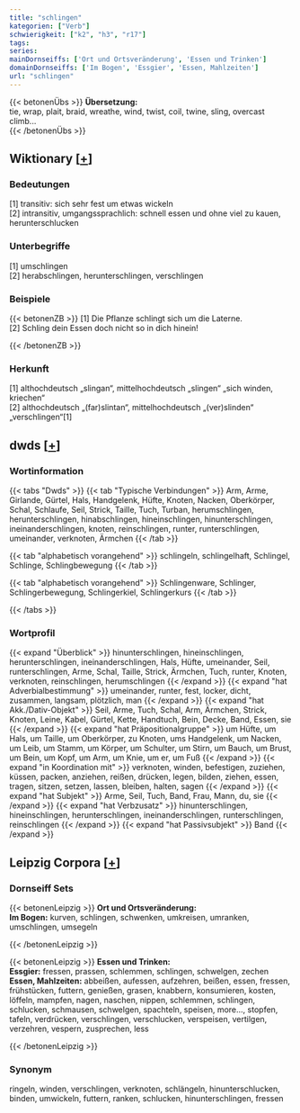 ```yaml
---
title: "schlingen"
kategorien: ["Verb"]
schwierigkeit: ["k2", "h3", "r17"]
tags:
series:
mainDornseiffs: ['Ort und Ortsveränderung', 'Essen und Trinken']
domainDornseiffs: ['Im Bogen', 'Essgier', 'Essen, Mahlzeiten']
url: "schlingen"
---
```


{{< betonenÜbs >}}
**Übersetzung:**  
tie, wrap, plait, braid, wreathe, wind, twist, coil, twine, sling, overcast  
climb...  
{{< /betonenÜbs >}}

## Wiktionary [[+](https://de.wiktionary.org/wiki/schlingen)]

### Bedeutungen
[1] transitiv: sich sehr fest um etwas wickeln  
[2] intransitiv, umgangssprachlich: schnell essen und ohne viel zu kauen, herunterschlucken  

### Unterbegriffe
[1] umschlingen  
[2] herabschlingen, herunterschlingen, verschlingen  

### Beispiele
{{< betonenZB >}}
[1] Die Pflanze schlingt sich um die Laterne.  
[2] Schling dein Essen doch nicht so in dich hinein!  

{{< /betonenZB >}}
### Herkunft
[1] althochdeutsch „slingan“, mittelhochdeutsch „slingen“ „sich winden, kriechen“  
[2] althochdeutsch „(far)slintan“, mittelhochdeutsch „(ver)slinden“ „verschlingen“[1]  



## dwds [[+](https://www.dwds.de/wb/schlingen)]

### Wortinformation
{{< tabs "Dwds" >}}
{{< tab "Typische Verbindungen" >}}
Arm, Arme, Girlande, Gürtel, Hals, Handgelenk, Hüfte, Knoten, Nacken, Oberkörper, Schal, Schlaufe, Seil, Strick, Taille, Tuch, Turban, herumschlingen, herunterschlingen, hinabschlingen, hineinschlingen, hinunterschlingen, ineinanderschlingen, knoten, reinschlingen, runter, runterschlingen, umeinander, verknoten, Ärmchen
{{< /tab >}}

{{< tab "alphabetisch vorangehend" >}}
schlingeln, schlingelhaft, Schlingel, Schlinge, Schlingbewegung
{{< /tab >}}

{{< tab "alphabetisch vorangehend" >}}
Schlingenware, Schlinger, Schlingerbewegung, Schlingerkiel, Schlingerkurs
{{< /tab >}}

{{< /tabs >}}

### Wortprofil
{{< expand "Überblick" >}} hinunterschlingen, hineinschlingen, herunterschlingen, ineinanderschlingen, Hals, Hüfte, umeinander, Seil, runterschlingen, Arme, Schal, Taille, Strick, Ärmchen, Tuch, runter, Knoten, verknoten, reinschlingen, herumschlingen {{< /expand >}}
{{< expand "hat Adverbialbestimmung" >}} umeinander, runter, fest, locker, dicht, zusammen, langsam, plötzlich, man {{< /expand >}}
{{< expand "hat Akk./Dativ-Objekt" >}} Seil, Arme, Tuch, Schal, Arm, Ärmchen, Strick, Knoten, Leine, Kabel, Gürtel, Kette, Handtuch, Bein, Decke, Band, Essen, sie {{< /expand >}}
{{< expand "hat Präpositionalgruppe" >}} um Hüfte, um Hals, um Taille, um Oberkörper, zu Knoten, ums Handgelenk, um Nacken, um Leib, um Stamm, um Körper, um Schulter, um Stirn, um Bauch, um Brust, um Bein, um Kopf, um Arm, um Knie, um er, um Fuß {{< /expand >}}
{{< expand "in Koordination mit" >}} verknoten, winden, befestigen, zuziehen, küssen, packen, anziehen, reißen, drücken, legen, bilden, ziehen, essen, tragen, sitzen, setzen, lassen, bleiben, halten, sagen {{< /expand >}}
{{< expand "hat Subjekt" >}} Arme, Seil, Tuch, Band, Frau, Mann, du, sie {{< /expand >}}
{{< expand "hat Verbzusatz" >}} hinunterschlingen, hineinschlingen, herunterschlingen, ineinanderschlingen, runterschlingen, reinschlingen {{< /expand >}}
{{< expand "hat Passivsubjekt" >}} Band {{< /expand >}}

## Leipzig Corpora [[+](https://corpora.uni-leipzig.de/en/res?word=schlingen&corpusId=deu_newscrawl-public_2018)]

### Dornseiff Sets
{{< betonenLeipzig >}}
**Ort und Ortsveränderung:**  
**Im Bogen:** kurven, schlingen, schwenken, umkreisen, umranken, umschlingen, umsegeln  

{{< /betonenLeipzig >}}


{{< betonenLeipzig >}}
**Essen und Trinken:**  
**Essgier:** fressen, prassen, schlemmen, schlingen, schwelgen, zechen  
**Essen, Mahlzeiten:** abbeißen, aufessen, aufzehren, beißen, essen, fressen, frühstücken, futtern, genießen, grasen, knabbern, konsumieren, kosten, löffeln, mampfen, nagen, naschen, nippen, schlemmen, schlingen, schlucken, schmausen, schwelgen, spachteln, speisen, more..., stopfen, tafeln, verdrücken, verschlingen, verschlucken, verspeisen, vertilgen, verzehren, vespern, zusprechen, less  

{{< /betonenLeipzig >}}

### Synonym
ringeln, winden, verschlingen, verknoten, schlängeln, hinunterschlucken, binden, umwickeln, futtern, ranken, schlucken, hinunterschlingen, fressen

